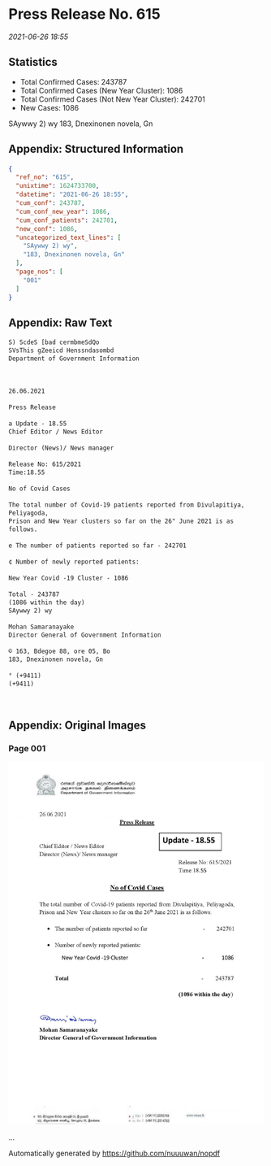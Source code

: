 
# Press Release No. 615
*2021-06-26 18:55*
## Statistics
* Total Confirmed Cases: 243787
* Total Confirmed Cases (New Year Cluster): 1086
* Total Confirmed Cases (Not New Year Cluster): 242701
* New Cases: 1086


SAywwy 2) wy
183, Dnexinonen novela, Gn

## Appendix: Structured Information
```json
{
  "ref_no": "615",
  "unixtime": 1624733700,
  "datetime": "2021-06-26 18:55",
  "cum_conf": 243787,
  "cum_conf_new_year": 1086,
  "cum_conf_patients": 242701,
  "new_conf": 1086,
  "uncategorized_text_lines": [
    "SAywwy 2) wy",
    "183, Dnexinonen novela, Gn"
  ],
  "page_nos": [
    "001"
  ]
}
```

## Appendix: Raw Text
```text
S) ScdeS [bad cermbmeSdQo
SVsThis gZeeicd Henssndasombd
Department of Government Information

 

26.06.2021

Press Release

a Update - 18.55
Chief Editor / News Editor

Director (News)/ News manager

Release No: 615/2021
Time:18.55

No of Covid Cases

The total number of Covid-19 patients reported from Divulapitiya, Peliyagoda,
Prison and New Year clusters so far on the 26" June 2021 is as follows.

e The number of patients reported so far - 242701

¢ Number of newly reported patients:

New Year Covid -19 Cluster - 1086

Total - 243787
(1086 within the day)
SAywwy 2) wy

Mohan Samaranayake
Director General of Government Information

© 163, Bdegoe 88, ore 05, Bo
183, Dnexinonen novela, Gn

° (+9411)
(+9411)

     

```

## Appendix: Original Images

### Page 001

![page_no](https://raw.githubusercontent.com/nuuuwan/nopdf_data/main/nopdf.dgigovlk.ref615.page001.jpeg)
        

...

Automatically generated by https://github.com/nuuuwan/nopdf

    
    